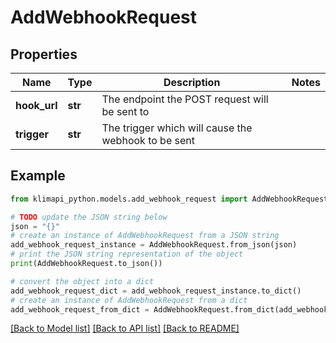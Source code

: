# AddWebhookRequest


## Properties

Name | Type | Description | Notes
------------ | ------------- | ------------- | -------------
**hook_url** | **str** | The endpoint the POST request will be sent to | 
**trigger** | **str** | The trigger which will cause the webhook to be sent | 

## Example

```python
from klimapi_python.models.add_webhook_request import AddWebhookRequest

# TODO update the JSON string below
json = "{}"
# create an instance of AddWebhookRequest from a JSON string
add_webhook_request_instance = AddWebhookRequest.from_json(json)
# print the JSON string representation of the object
print(AddWebhookRequest.to_json())

# convert the object into a dict
add_webhook_request_dict = add_webhook_request_instance.to_dict()
# create an instance of AddWebhookRequest from a dict
add_webhook_request_from_dict = AddWebhookRequest.from_dict(add_webhook_request_dict)
```
[[Back to Model list]](../README.md#documentation-for-models) [[Back to API list]](../README.md#documentation-for-api-endpoints) [[Back to README]](../README.md)


